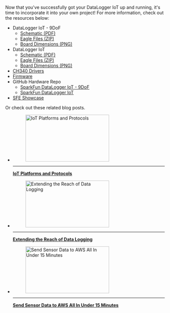Now that you've successfully got your DataLogger IoT up and running, it's time to incorporate it into your own project! For more information, check out the resources below:

* DataLogger IoT - 9DoF
    * [Schematic (PDF)](../assets/board_files/DataLogger_IoT_9DoF/SparkFun_Datalogger_IoT_9DOF_Schematic_v11.pdf)
    * [Eagle Files (ZIP)](../assets/board_files/DataLogger_IoT_9DoF/SparkFun_DataLogger_IoT_9DOF_v11.zip)
    * [Board Dimensions (PNG)](../assets/board_files/DataLogger_IoT_9DoF/SparkFun_Datalogger_IoT_9DOF_Board_Dimensions.png)
* DataLogger IoT
    * [Schematic (PDF)](../assets/board_files/DataLogger_IoT/SparkFun_DataLogger_IoT_Schematic_V11.pdf)
    * [Eagle Files (ZIP)](../assets/board_files/DataLogger_IoT/SparkFun_DataLogger_IoT-V11.zip)
    * [Board Dimensions (PNG)](../assets/board_files/DataLogger_IoT/SparkFun_DataLogger_IoT_Board_Dimensions.png)
* [CH340 Drivers](https://learn.sparkfun.com/tutorials/how-to-install-ch340-drivers/all)
* [Firmware](https://github.com/sparkfun/SparkFun_DataLogger/releases)
* GitHub Hardware Repo
    * [SparkFun DataLogger IoT - 9DoF](https://github.com/sparkfun/SparkFun_DataLogger_IoT_9DoF)
    * [SparkFun DataLogger IoT](https://github.com/sparkfun/SparkFun_DataLogger_IoT)
* [SFE Showcase](https://youtu.be/RwCu-60sQOI)

Or check out these related blog posts.

<div class="grid cards hide col-4" markdown>

-   <a href="https://www.sparkfun.com/news/6808">
      <figure markdown>
        <img src="https://cdn.sparkfun.com/assets/home_page_posts/6/8/0/8/IMG_0194.jpg" style="width:264px; height:148px; object-fit:contain;" alt="IoT Platforms and Protocols">
      </figure>
    </a>

    ---

    <a href="https://www.sparkfun.com/news/6808">
      <b>IoT Platforms and Protocols</b>
    </a>

-   <a href="https://www.sparkfun.com/news/7373">
      <figure markdown>
        <img src="https://cdn.sparkfun.com/assets/home_page_posts/7/3/7/3/Screenshot_2023-07-04_at_8.38.00_PM.jpg" style="width:264px; height:148px; object-fit:contain;" alt="Extending the Reach of Data Logging">
      </figure>
    </a>

    ---

    <a href="https://www.sparkfun.com/news/7373">
      <b>Extending the Reach of Data Logging</b>
    </a>

-   <a href="https://www.sparkfun.com/news/8028">
      <figure markdown>
        <img src="https://cdn.sparkfun.com/assets/home_page_posts/8/0/2/8/Screen_Shot_2023-08-28_at_9.56.02_AM.png" style="width:264px; height:148px; object-fit:contain;" alt="Send Sensor Data to AWS All In Under 15 Minutes">
      </figure>
    </a>

    ---

    <a href="https://www.sparkfun.com/news/8028">
      <b>Send Sensor Data to AWS All In Under 15 Minutes</b>
    </a>
</div>
